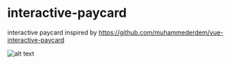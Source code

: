# interactive-paycard
interactive paycard inspired by https://github.com/muhammederdem/vue-interactive-paycard

![alt text](https://portal.njit.edu/image/company_logo?img_id=22537&t=1572884876989)

